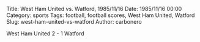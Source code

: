 Title: West Ham United vs. Watford, 1985/11/16
Date: 1985/11/16 00:00
Category: sports
Tags: football, football scores, West Ham United, Watford
Slug: west-ham-united-vs-watford
Author: carbonero


West Ham United 2 - 1 Watford
